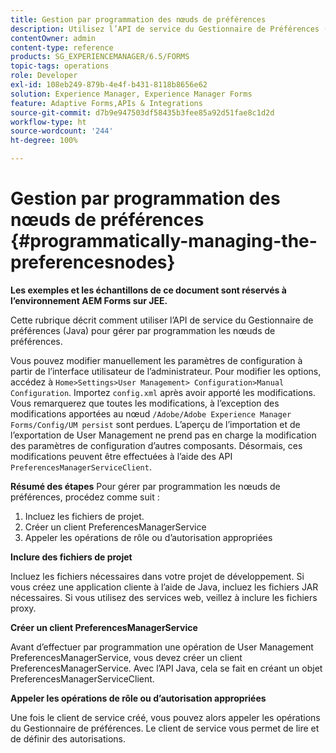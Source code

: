 ```yaml
---
title: Gestion par programmation des nœuds de préférences
description: Utilisez l’API de service du Gestionnaire de Préférences (Java) pour gérer par programmation les nœuds de préférences.
contentOwner: admin
content-type: reference
products: SG_EXPERIENCEMANAGER/6.5/FORMS
topic-tags: operations
role: Developer
exl-id: 108eb249-879b-4e4f-b431-8118b8656e62
solution: Experience Manager, Experience Manager Forms
feature: Adaptive Forms,APIs & Integrations
source-git-commit: d7b9e947503df58435b3fee85a92d51fae8c1d2d
workflow-type: ht
source-wordcount: '244'
ht-degree: 100%

---
```


# Gestion par programmation des nœuds de préférences {#programmatically-managing-the-preferencesnodes}

**Les exemples et les échantillons de ce document sont réservés à l’environnement AEM Forms sur JEE.**

Cette rubrique décrit comment utiliser l’API de service du Gestionnaire de préférences (Java) pour gérer par programmation les nœuds de préférences.

Vous pouvez modifier manuellement les paramètres de configuration à partir de l’interface utilisateur de l’administrateur. Pour modifier les options, accédez à `Home>Settings>User Management> Configuration>Manual Configuration`. Importez `config.xml` après avoir apporté les modifications. Vous remarquerez que toutes les modifications, à l’exception des modifications apportées au nœud `/Adobe/Adobe Experience Manager Forms/Config/UM persist` sont perdues. L’aperçu de l’importation et de l’exportation de User Management ne prend pas en charge la modification des paramètres de configuration d’autres composants. Désormais, ces modifications peuvent être effectuées à l’aide des API `PreferencesManagerServiceClient`.

**Résumé des étapes** Pour gérer par programmation les nœuds de préférences, procédez comme suit :

1. Incluez les fichiers de projet.
1. Créer un client PreferencesManagerService
1. Appeler les opérations de rôle ou d’autorisation appropriées

**Inclure des fichiers de projet**

Incluez les fichiers nécessaires dans votre projet de développement. Si vous créez une application cliente à l’aide de Java, incluez les fichiers JAR nécessaires. Si vous utilisez des services web, veillez à inclure les fichiers proxy.

**Créer un client PreferencesManagerService**

Avant d’effectuer par programmation une opération de User Management PreferencesManagerService, vous devez créer un client PreferencesManagerService. Avec l’API Java, cela se fait en créant un objet PreferencesManagerServiceClient.

**Appeler les opérations de rôle ou d’autorisation appropriées**

Une fois le client de service créé, vous pouvez alors appeler les opérations du Gestionnaire de préférences. Le client de service vous permet de lire et de définir des autorisations.
